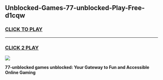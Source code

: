 
## Unblocked-Games-77-unblocked-Play-Free-d1cqw
<h3>
<a href="https://premium76.site?title=77-unblocked&ref=23A">CLICK TO PLAY</a></h3>
<hr>

<h3>
<a href="https://premium76.site?title=77-unblocked&ref=23A">CLICK 2 PLAY</a>
  
</h3>

<a href="https://premium76.site?title=77-unblocked&ref=23A"><img src="https://clearcache.store/games.png"></a>


**77-unblocked games unblocked: Your Gateway to Fun and Accessible Online Gaming**

